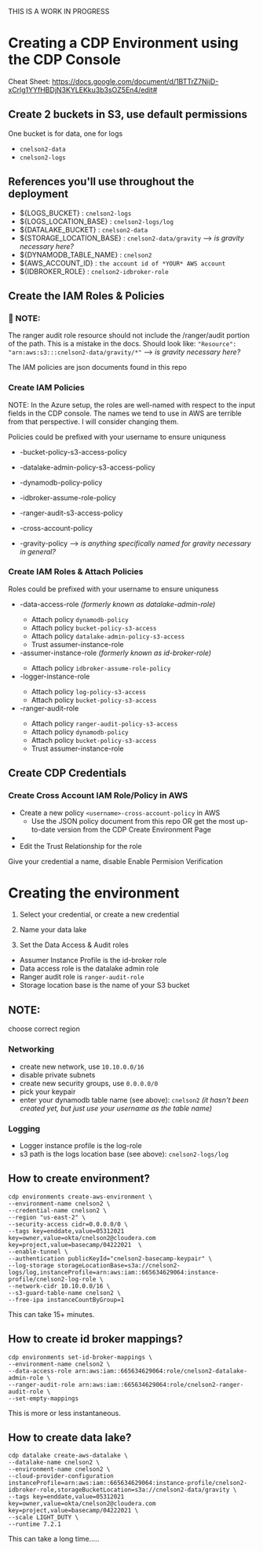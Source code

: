 THIS IS A WORK IN PROGRESS

# Creating a CDP Environment using the CDP Console

Cheat Sheet:
https://docs.google.com/document/d/1BTTrZ7NijD-xCrlg1YYfHBDjN3KYLEKku3b3sOZ5En4/edit#


## Create 2 buckets in S3, use default permissions

One bucket is for data, one for logs

* `cnelson2-data`
* `cnelson2-logs`

## References you'll use throughout the deployment
* ${LOGS_BUCKET} : `cnelson2-logs`
* ${LOGS_LOCATION_BASE} : `cnelson2-logs/log`
* ${DATALAKE_BUCKET} : `cnelson2-data`
* ${STORAGE_LOCATION_BASE} : `cnelson2-data/gravity` --> _is gravity necessary here?_ 
* ${DYNAMODB_TABLE_NAME} : `cnelson2`
* ${AWS_ACCOUNT_ID} : `the account id of *YOUR* AWS account`
* ${IDBROKER_ROLE} : `cnelson2-idbroker-role`


## Create the IAM Roles & Policies

### &#x1F534; NOTE:  
The ranger audit role resource should not include the /ranger/audit portion of the path.  This is a mistake in the docs.
Should look like:
`"Resource": "arn:aws:s3:::cnelson2-data/gravity/*"` --> _is gravity necessary here?_

The IAM policies are json documents found in this repo

### Create IAM Policies

NOTE:  In the Azure setup, the roles are well-named with respect to the input fields in the CDP console.  The names we tend to use in AWS are terrible from that perspective.  I will consider changing them.

Policies could be prefixed with your username to ensure uniquness

* <username>-bucket-policy-s3-access-policy
* <username>-datalake-admin-policy-s3-access-policy
* <username>-dynamodb-policy-policy
* <username>-idbroker-assume-role-policy
* <username>-ranger-audit-s3-access-policy

* <username>-cross-account-policy
* <username>-gravity-policy --> _is anything specifically named for gravity necessary in general?_

### Create IAM Roles & Attach Policies
  
Roles could be prefixed with your username to ensure uniquness

* <username>-data-access-role _(formerly known as datalake-admin-role)_
  * Attach policy `dynamodb-policy`
  * Attach policy `bucket-policy-s3-access`
  * Attach policy `datalake-admin-policy-s3-access`
  * Trust assumer-instance-role
* <username>-assumer-instance-role _(formerly known as id-broker-role)_
  * Attach policy `idbroker-assume-role-policy`
* <username>-logger-instance-role
  * Attach policy `log-policy-s3-access`
  * Attach policy `bucket-policy-s3-access`
* <username>-ranger-audit-role
  * Attach policy `ranger-audit-policy-s3-access`
  * Attach policy `dynamodb-policy`
  * Attach policy `bucket-policy-s3-access`
  * Trust assumer-instance-role
  

## Create CDP Credentials


### Create Cross Account IAM Role/Policy in AWS  

* Create a new policy `<username>-cross-account-policy` in AWS
  * Use the JSON policy document from this repo OR get the most up-to-date version from the CDP Create Environment Page
* 
* Edit the Trust Relationship for the role
  
Give your credential a name, disable Enable Permision Verification
  

  
  
# Creating the environment
  
1. Select your credential, or create a new credential


2. Name your data lake
3. Set the Data Access & Audit roles
  * Assumer Instance Profile is the id-broker role
  * Data access role is the datalake admin role
  * Ranger audit role is `ranger-audit-role`
  * Storage location base is the name of your S3 bucket

  ## NOTE:
choose correct region

### Networking
* create new network, use `10.10.0.0/16`
* disable private subnets
* create new security groups, use `0.0.0.0/0`
* pick your keypair
* enter your dynamodb table name (see above):  `cnelson2` _(it hasn't been created yet, but just use your username as the table name)_

### Logging
* Logger instance profile is the log-role
* s3 path is the logs location base (see above): `cnelson2-logs/log`

## How to create environment?
```
cdp environments create-aws-environment \
--environment-name cnelson2 \
--credential-name cnelson2 \
--region "us-east-2" \
--security-access cidr=0.0.0.0/0 \
--tags key=enddate,value=05312021 key=owner,value=okta/cnelson2@cloudera.com key=project,value=basecamp/04222021  \
--enable-tunnel \
--authentication publicKeyId="cnelson2-basecamp-keypair" \
--log-storage storageLocationBase=s3a://cnelson2-logs/log,instanceProfile=arn:aws:iam::665634629064:instance-profile/cnelson2-log-role \
--network-cidr 10.10.0.0/16 \
--s3-guard-table-name cnelson2 \
--free-ipa instanceCountByGroup=1 
```
This can take 15+ minutes.


## How to create id broker mappings?
```
cdp environments set-id-broker-mappings \
--environment-name cnelson2 \
--data-access-role arn:aws:iam::665634629064:role/cnelson2-datalake-admin-role \
--ranger-audit-role arn:aws:iam::665634629064:role/cnelson2-ranger-audit-role \
--set-empty-mappings 
```
This is more or less instantaneous.


## How to create data lake?
```
cdp datalake create-aws-datalake \
--datalake-name cnelson2 \
--environment-name cnelson2 \
--cloud-provider-configuration instanceProfile=arn:aws:iam::665634629064:instance-profile/cnelson2-idbroker-role,storageBucketLocation=s3a://cnelson2-data/gravity \
--tags key=enddate,value=05312021 key=owner,value=okta/cnelson2@cloudera.com key=project,value=basecamp/04222021 \
--scale LIGHT_DUTY \
--runtime 7.2.1 
```
This can take a long time.....
